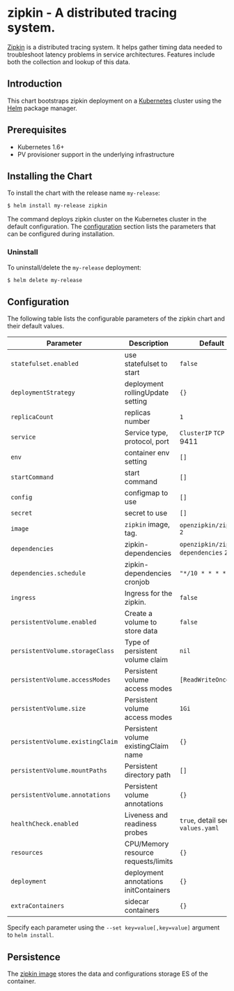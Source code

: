 # zipkin - A distributed tracing system.

[Zipkin](https://zipkin.io/) is a distributed tracing system. It helps gather timing data needed to troubleshoot latency problems in service architectures. Features include both the collection and lookup of this data.

## Introduction

This chart bootstraps zipkin deployment on a [Kubernetes](http://kubernetes.io) cluster using the [Helm](https://helm.sh) package manager.

## Prerequisites

- Kubernetes 1.6+
- PV provisioner support in the underlying infrastructure

## Installing the Chart

To install the chart with the release name `my-release`:

```bash
$ helm install my-release zipkin
```

The command deploys zipkin cluster on the Kubernetes cluster in the default configuration. The [configuration](#configuration) section lists the parameters that can be configured during installation.

### Uninstall

To uninstall/delete the `my-release` deployment:

```bash
$ helm delete my-release
```

## Configuration

The following table lists the configurable parameters of the zipkin chart and their default values.

| Parameter                  | Description                         | Default                                |
| -----------------------    | ----------------------------------- | -------------------------------------- |
| `statefulset.enabled`      | use statefulset to start            | `false`                                |
| `deploymentStrategy`       | deployment rollingUpdate setting    | `{}`                                   |
| `replicaCount`             | replicas number                     | `1`                                    |
| `service`                  | Service type, protocol, port        | `ClusterIP` `TCP` 9411                 |
| `env`                      | container env setting               | `[]`                                   |
| `startCommand`             | start command                       | `[]`                                   |
| `config`                   | configmap to use                    | `[]`                                   |
| `secret`                   | secret to use                       | `[]`                                   |
| `image`                    | `zipkin` image, tag.                | `openzipkin/zipkin` `2`                |
| `dependencies`             | zipkin-dependencies                 | `openzipkin/zipkin-dependencies` `2`   |
| `dependencies.schedule`    | zipkin-dependencies cronjob         | `"*/10 * * * *"`                       |
| `ingress`                  | Ingress for the zipkin.         | `false`                                    |
| `persistentVolume.enabled` | Create a volume to store data       | `false`                                |
| `persistentVolume.storageClass` | Type of persistent volume claim     | `nil`                             |
| `persistentVolume.accessModes`  | Persistent volume access modes      | `[ReadWriteOnce]`                 |
| `persistentVolume.size`         | Persistent volume access modes      | `1Gi`                             |
| `persistentVolume.existingClaim`| Persistent volume existingClaim name| `{}`                              |
| `persistentVolume.mountPaths`   | Persistent directory path      | `[]`                                   |
| `persistentVolume.annotations`  | Persistent volume annotations  | `{}`                                   |
| `healthCheck.enabled`      | Liveness and readiness probes       | `true`, detail see in `values.yaml`    |
| `resources`                | CPU/Memory resource requests/limits | `{}`                                   |
| `deployment`               | deployment annotations initContainers| `{}`                                  |
| `extraContainers`          | sidecar containers                  | `{}`                                   |

Specify each parameter using the `--set key=value[,key=value]` argument to `helm install`.

## Persistence

The [zipkin image](https://github.com/openzipkin/docker-zipkin) stores the data and configurations storage ES of the container.


